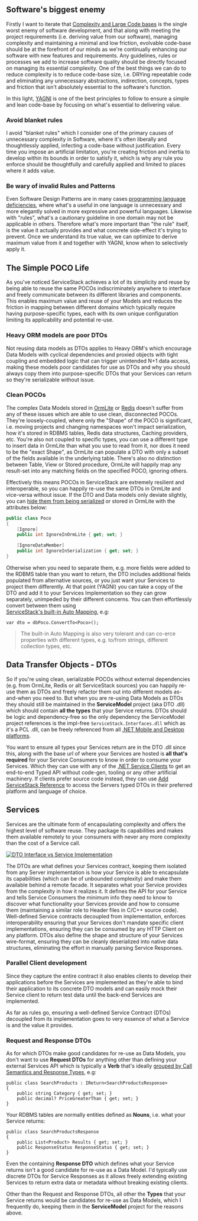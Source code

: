 ## Software's biggest enemy

Firstly I want to iterate that 
[Complexity and Large Code bases](http://steve-yegge.blogspot.com/2007/12/codes-worst-enemy.html)
is the single worst enemy of software development, and that along with meeting the project requirements 
(i.e. deriving value from our software), managing complexity and maintaining a minimal and low friction, 
evolvable code-base should be at the forefront of our minds as we're continually enhancing our software with 
new features and requirements. Any guidelines, rules or processes we add to increase software quality should 
be directly focused on managing its essential complexity. One of the best things we can do to reduce complexity 
is to reduce code-base size, i.e. DRYing repeatable code and eliminating any unnecessary abstractions, 
indirection, concepts, types and friction that isn't absolutely essential to the software's function.

In this light, [YAGNI](https://en.wikipedia.org/wiki/You_aren%27t_gonna_need_it) is one of the best principles 
to follow to ensure a simple and lean code-base by focusing on what's essential to delivering value.

### Avoid blanket rules

I avoid "blanket rules" which I consider one of the primary causes of unnecessary complexity in Software, 
where it's often liberally and thoughtlessly applied, infecting a code-base without justification.
Every time you impose an artificial limitation, you're creating friction and inertia to develop within its bounds 
in order to satisfy it, which is why any rule you enforce should be thoughtfully and carefully applied 
and limited to places where it adds value.

### Be wary of invalid Rules and Patterns

Even Software Design Patterns are in many cases 
[programming language deficiencies](http://c2.com/cgi/wiki?AreDesignPatternsMissingLanguageFeatures), where 
what's a useful in one language is unnecessary and 
more elegantly solved in more expressive and powerful languages. Likewise with "rules", what's a 
cautionary guideline in one domain may not be applicable in others. Therefore what's more important than 
"the rule" itself, is the value it actually provides and what concrete side-effect it's trying to prevent. 
Once we understand its true value, we can optimize to derive maximum value from it and together with YAGNI, 
know when to selectively apply it.

## The Simple POCO Life

As you've noticed ServiceStack achieves a lot of its simplicity and reuse by being able to reuse the same 
POCOs indiscriminately anywhere to interface and freely communicate between its different libraries and components. 
This enables maximum value and reuse of your Models and reduces the friction in mapping between different domains 
which typically require having purpose-specific types, each with its own unique configuration limiting its 
applicability and potential re-use.

### Heavy ORM models are poor DTOs

Not reusing data models as DTOs applies to Heavy ORM's which encourage Data Models with cyclical dependencies 
and proxied objects with tight coupling and embedded logic that can trigger unintended N+1 data access, making 
these models poor candidates for use as DTOs and why you should always copy them into purpose-specific
DTOs that your Services can return so they're serializable without issue.

### Clean POCOs

The complex Data Models stored in 
[OrmLite](https://github.com/ServiceStack/ServiceStack.OrmLite) or 
[Redis](https://github.com/ServiceStack/ServiceStack.Redis) doesn't suffer from any of these issues which are able to use 
clean, disconnected POCOs. They're loosely-coupled, where only the "Shape" of the POCO is significant, i.e. 
moving projects and changing namespaces won't impact serialization, how it's stored in RDBMS tables, 
Redis data structures, Caching providers, etc. 
You're also not coupled to specific types, you can use a different type to insert data in OrmLite than what you
use to read from it, nor does it need to be the "exact Shape", as OrmLite can populate a DTO with only a
subset of the fields available in the underlying table. There's also no distinction between Table, View or 
Stored procedure, OrmLite will happily map any result-set into any matching fields on the specified POCO, 
ignoring others.

Effectively this means POCOs in ServiceStack are extremely resilient and interoperable, so you can happily
re-use the same DTOs in OrmLite and vice-versa without issue. If the DTO and Data models only deviate slightly, 
you can [hide them from being serialized](http://stackoverflow.com/a/14859968/85785) or stored in OrmLite with 
the attributes below:

```` csharp
public class Poco
{
    [Ignore]
    public int IgnoreInOrmLite { get; set; }

    [IgnoreDataMember]
    public int IgnoreInSerialization { get; set; }
}
````

Otherwise when you need to separate them, e.g. more fields were added to the RDBMS table than you want to 
return, the DTO includes additional fields populated from alternative sources, or you just want your Services
to project them differently. At that point (YAGNI) you can take a copy of the DTO and add it to your Services 
Implementation so they can grow separately, unimpeded by their different concerns. 
You can then effortlessly convert between them using  
[ServiceStack's built-in Auto Mapping](https://github.com/ServiceStack/ServiceStack/wiki/Auto-mapping), e.g:
````
var dto = dbPoco.ConvertTo<Poco>();
````
> The built-in Auto Mapping is also very tolerant and can co-erce properties with different types,
 e.g. to/from strings, different collection types, etc.

## Data Transfer Objects - DTOs

So if you're using clean, serializable POCOs without external dependencies (e.g. from OrmLite, Redis or alt 
ServiceStack sources) you can happily re-use them as DTOs and freely refactor them out into different models 
as-and-when you need to. But when you are re-using Data Models as DTOs they should still be maintained in the 
**ServiceModel** project (aka DTO .dll) which should contain **all the types** that your Service returns.
DTOs should be logic and dependency-free so the only dependency the ServiceModel project references is the 
impl-free  `ServiceStack.Interfaces.dll` which as it's a PCL .dll, can be freely referenced from all 
[.NET Mobile and Desktop platforms](https://github.com/ServiceStackApps/HelloMobile).

You want to ensure all types your Services return are in the DTO .dll since this, along with the base url of 
where your Services are hosted is **all that's required** for your Service Consumers to know in order to 
consume your Services. Which they can use with any of the 
[.NET Service Clients](https://github.com/ServiceStack/ServiceStack/wiki/C%23-client)
to get an end-to-end Typed API without code-gen, tooling or any other artificial machinery. 
If clients prefer source code instead, they can use 
[Add ServiceStack Reference](https://github.com/ServiceStack/ServiceStack/wiki/Add-ServiceStack-Reference) 
to access the Servers typed DTOs in their preferred platform and language of choice.

## Services

Services are the ultimate form of encapsulating complexity and offers the highest level of software reuse.
They package its capabilities and makes them available remotely to your consumers with never any more 
complexity than the cost of a Service call.

[![DTO Interface vs Service Implementation][1]][1]

The DTOs are what defines your Services contract, keeping them isolated from any Server implementation is 
how your Service is able to encapsulate its capabilities (which can be of unbounded complexity) and make them
available behind a remote facade. It separates what your Service provides from the complexity in how it 
realizes it. It defines the API for your Service and tells Service Consumers the minimum info they need to know 
to discover what functionality your Services provide and how to consume them 
(maintaining a similar role to Header files in C/C++ source code). 
Well-defined Service contracts decoupled from implementation, enforces interoperability ensuring that 
your Services don't mandate specific client implementations, ensuring they can be consumed by any HTTP 
Client on any platform. DTOs also define the shape and structure of your Services wire-format, ensuring they can
be cleanly deserialized into native data structures, eliminating the effort in manually parsing Service Responses.

### Parallel Client development

Since they capture the entire contract it also enables clients to develop their applications before the 
Services are implemented as they're able to bind their application to its concrete DTO models and can easily 
mock their Service client to return test data until the back-end Services are implemented.

As far as rules go, ensuring a well-defined Service Contract (DTOs) decoupled from its implementation 
goes to very essence of what a Service is and the value it provides. 

### Request and Response DTOs

As for which DTOs make good candidates for re-use as Data Models, you don't want to use **Request DTOs**
for anything other than defining your external Services API which is typically a **Verb** that's ideally 
[grouped by Call Semantics and Response Types](http://stackoverflow.com/a/15941229/85785), e.g:
````
public class SearchProducts : IReturn<SearchProductsResponse> 
{
    public string Category { get; set; }
    public decimal? PriceGreaterThan { get; set; }
}
````
Your RDBMS tables are normally entities defined as **Nouns**, i.e. what your Service returns:
````    
public class SearchProductsResponse
{
    public List<Product> Results { get; set; }        
    public ResponseStatus ResponseStatus { get; set; }
}
````
Even the containing **Response DTO** which defines what your Service returns isn't a good candidate for re-use 
as a Data Model. I'd typically use discrete DTOs for Service Responses as it allows freely extending existing 
Services to return extra data or metadata without breaking existing clients.

Other than the Request and Response DTOs, all other the **Types** that your Service returns would be 
candidates for re-use as Data Models, which I frequently do, keeping them in the **ServiceModel** project 
for the reasons above.


  [1]: http://i.stack.imgur.com/RHzCr.png